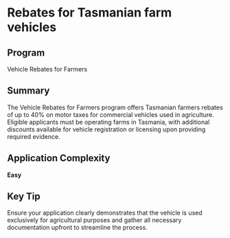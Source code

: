 # Rebates for Tasmanian farm vehicles
  
## Program
Vehicle Rebates for Farmers

## Summary
The Vehicle Rebates for Farmers program offers Tasmanian farmers rebates of up to 40% on motor taxes for commercial vehicles used in agriculture. Eligible applicants must be operating farms in Tasmania, with additional discounts available for vehicle registration or licensing upon providing required evidence.

## Application Complexity
**Easy**

## Key Tip
Ensure your application clearly demonstrates that the vehicle is used exclusively for agricultural purposes and gather all necessary documentation upfront to streamline the process.

